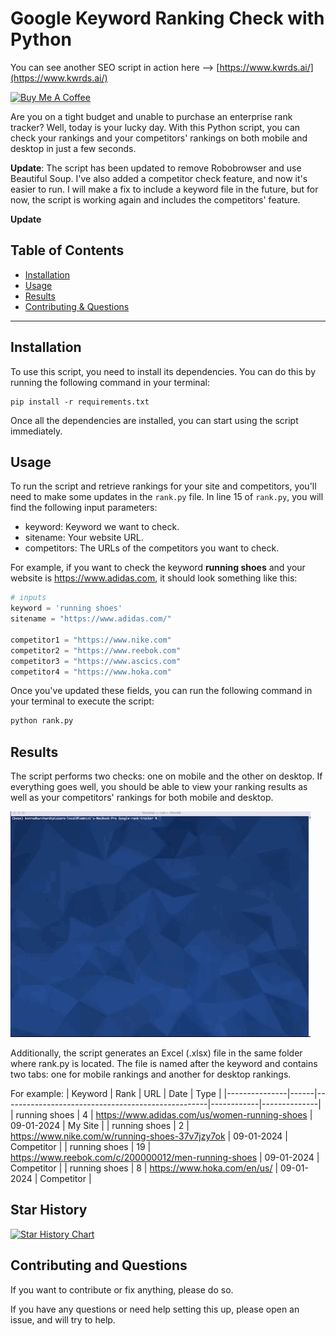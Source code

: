 
# Google Keyword Ranking Check with Python 

You can see another SEO script in action here --> <a href="https://www.kwrds.ai/" rel="follow">[https://www.kwrds.ai/](https://www.kwrds.ai/)</a>


<a href="https://bmc.link/sundios" target="_blank"><img src="https://www.buymeacoffee.com/assets/img/custom_images/orange_img.png" alt="Buy Me A Coffee" style="height: 41px !important;width: 174px !important;box-shadow: 0px 3px 2px 0px rgba(190, 190, 190, 0.5) !important;-webkit-box-shadow: 0px 3px 2px 0px rgba(190, 190, 190, 0.5) !important;" ></a>

Are you on a tight budget and unable to purchase an enterprise rank tracker? Well, today is your lucky day. With this Python script, you can check your rankings and your competitors' rankings on both mobile and desktop in just a few seconds.

**Update**: The script has been updated to remove Robobrowser and use Beautiful Soup. I've also added a competitor check feature, and now it's easier to run. I will make a fix to include a keyword file in the future, but for now, the script is working again and includes the competitors' feature.

**Update**

## Table of Contents 

- [Installation](#installation)
- [Usage](#usage)
- [Results](#results)
- [Contributing & Questions](#contributing-and-questions)

---

## Installation

To use this script, you need to install its dependencies. You can do this by running the following command in your terminal:

```shell
pip install -r requirements.txt
```

Once all the dependencies are installed, you can start using the script immediately.

## Usage

To run the script and retrieve rankings for your site and competitors, you'll need to make some updates in the `rank.py` file. In line 15 of `rank.py`, you will find the following input parameters:

- keyword: Keyword we want to check.
- sitename: Your website URL.
- competitors: The URLs of the competitors you want to check.

For example, if you want to check the keyword **running shoes** and your website is https://www.adidas.com, it should look something like this:

```python
# inputs
keyword = 'running shoes'
sitename = "https://www.adidas.com/"

competitor1 = "https://www.nike.com"
competitor2 = "https://www.reebok.com"
competitor3 = "https://www.ascics.com"
competitor4 = "https://www.hoka.com"
```
Once you've updated these fields, you can run the following command in your terminal to execute the script:

```bash
python rank.py

```
## Results

The script performs two checks: one on mobile and the other on desktop. If everything goes well, you should be able to view your ranking results as well as your competitors' rankings for both mobile and desktop.

![Rankings check](rank.gif)

Additionally, the script generates an Excel (.xlsx) file in the same folder where rank.py is located. The file is named after the keyword and contains two tabs: one for mobile rankings and another for desktop rankings.

For example:
| Keyword       | Rank | URL                                               | Date       | Type         |
|---------------|------|---------------------------------------------------|------------|--------------|
| running shoes | 4    | https://www.adidas.com/us/women-running-shoes    | 09-01-2024 | My Site      |
| running shoes | 2    | https://www.nike.com/w/running-shoes-37v7jzy7ok | 09-01-2024 | Competitor  |
| running shoes | 19   | https://www.reebok.com/c/200000012/men-running-shoes | 09-01-2024 | Competitor  |
| running shoes | 8    | https://www.hoka.com/en/us/                      | 09-01-2024 | Competitor  |

## Star History

[![Star History Chart](https://api.star-history.com/svg?repos=sundios/Google-rank-tracker&type=Date)](https://star-history.com/#sundios/Google-rank-tracker&Date)


## Contributing and Questions

If you want to contribute or fix anything, please do so. 

If you have any questions or need help setting this up, please open an issue, and will try to help.












